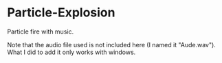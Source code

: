 # Particle-Explosion
Particle fire with music.

Note that the audio file used is not included here (I named it "Aude.wav"). What I did to add it only works with windows.

